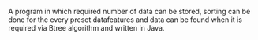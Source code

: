 A program in which required number of data can be stored, sorting can be done for the every preset datafeatures and data can be found when it is required via Btree algorithm and written in Java.
